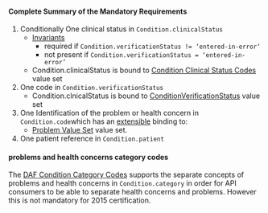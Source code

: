 #### Complete Summary of the Mandatory Requirements

1.  Conditionally One clinical status in `Condition.clinicalStatus`
    -   [Invariants]
        -   required if `Condition.verificationStatus != ‘entered-in-error‘`
        -   not present if `Condition.verificationStatus = ‘entered-in-error‘`
    -   Condition.clinicalStatus is bound to [Condition Clinical Status Codes] value set
1.  One code in `Condition.verificationStatus`
    -   Condition.clnicalStatus is bound to [ConditionVerificationStatus] value set
1.  One Identification of the problem or health concern in `Condition.code`which has an [extensible](http://hl7.org/fhir/2017Jan/terminologies.html#extensible) binding to:
    -   [Problem Value Set] value set.
1.  One patient reference in `Condition.patient`



#### problems and health concerns category codes

The [DAF Condition Category Codes] supports the separate concepts of problems and health concerns in `Condition.category` in order for API consumers to be able to separate health concerns and problems. However this is not mandatory for 2015 certification.

  [extensible]: Implementation_Guide#Extensible_binding_for_CodeableConcept_Datatype "wikilink"
  [Problem Value Set]: valueset-daf-problem.html
  [Invariants]: http://hl7.org/fhir/2017Jan/conformance-rules.html#constraints
  [Condition Clinical Status Codes]: http://hl7.org/fhir/2017Jan/valueset-condition-clinical.html
  [ConditionVerificationStatus]: http://hl7.org/fhir/2017Jan/valueset-condition-ver-status.html
  [DAF Condition Profile]: http://hl7.org/fhir/us/daf/daf-condition.html
 [DAF Condition Category Codes]: valueset-daf-condition-category.html